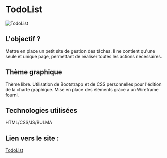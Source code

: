 # TodoList

 ![TodoList](http://devweb.luna-graphica.fr/captures/TODOLIST.jpg) 

## L'objectif ?
Mettre en place un petit site de gestion des tâches. Il ne contient qu'une seule et unique page, permettant de réaliser toutes les actions nécessaires.

## Thème graphique
Thème libre. Utilisation de Bootstrapp et de CSS personnelles pour l'édition de la charte graphique. Mise en place des éléments grâce à un Wireframe fourni.

## Technologies utilisées
HTML/CSS/JS/BULMA

## Lien vers le site : 
[TodoList](http://www.devweb.luna-graphica.fr/TodoList/)
